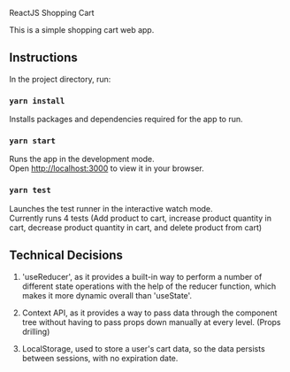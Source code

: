 ReactJS Shopping Cart

This is a simple shopping cart web app.

## Instructions

In the project directory, run:

### `yarn install`

Installs packages and dependencies required for the app to run.

### `yarn start`

Runs the app in the development mode.\
Open [http://localhost:3000](http://localhost:3000) to view it in your browser.

### `yarn test`

Launches the test runner in the interactive watch mode.\
Currently runs 4 tests (Add product to cart, increase product quantity in cart, decrease product quantity in cart, and delete product from cart)

## Technical Decisions

1. 'useReducer', as it provides a built-in way to perform a number of different state operations with the help of the reducer function, which makes it more dynamic overall than 'useState'.

2. Context API, as it provides a way to pass data through the component tree without having to pass props down manually at every level. (Props drilling)

3. LocalStorage, used to store a user's cart data, so the data persists between sessions, with no expiration date.
